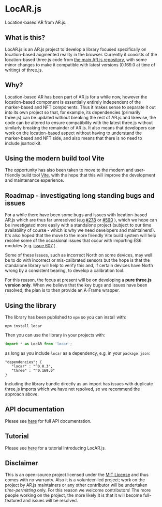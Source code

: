 # LocAR.js

Location-based AR from AR.js.

## What is this?

LocAR.js is an AR.js project to develop a library focused specifically on location-based augmented reality in the browser. Currently it consists of the location-based three.js code from [the main AR.js repository](https://github.com/AR-js-org/AR.js), with some minor changes to make it compatible with latest versions (0.169.0 at time of writing) of three.js.

## Why?

Location-based AR has been part of AR.js for a while now, however the location-based component is essentially entirely independent of the marker-based and NFT components. Thus it makes sense to separate it out into its own project so that, for example, its dependencies (primarily three.js) can be updated without breaking the rest of AR.js and likewise, the code can be altered to ensure compatibility with the latest three.js without similarly breaking the remainder of AR.js. It also means that developers can work on the location-based aspect without having to understand the marker-based and NFT side, and also means that there is no need to include jsartoolkit.

## Using the modern build tool Vite

The opportunity has also been taken to move to the modern and user-friendly build tool [Vite](https://vitejs.dev), with the hope that this will improve the development and maintenance experience.

## Roadmap - investigating long standing bugs and issues

For a while there have been some bugs and issues with location-based AR.js which are thus far unresolved (e.g [#278](https://github.com/AR-js-org/AR.js/issues/278) or [#590](https://github.com/AR-js-org/AR.js/issues/590) ), which we hope can be investigated more easily with a standalone project (subject to our time availability of course - which is why we need developers and maintainers!). It's also hoped that the move to the more friendly Vite build system will help resolve some of the occasional issues that occur with importing ES6 modules (e.g. [issue 607](https://github.com/AR-js-org/AR.js/issues/607) ).

Some of these issues, such as incorrect North on some devices, may well be to do with incorrect or mis-calibrated sensors but the hope is that the standalone library will help to verify this and, if certain devices have North wrong by a consistent bearing, to develop a calibration tool.

For this reason, the focus at present will be on developing a **pure three.js version only**. When we believe that the key bugs and issues have been resolved, the plan is to then provide an A-Frame wrapper.

## Using the library

The library has been published to `npm` so you can install with:
```
npm install locar
```

Then you can use the library in your projects with:

```javascript
import * as LocAR from 'locar';
```

as long as you include `locar` as a dependency, e.g. in your `package.json`:
```
"dependencies": {
   "locar" : "^0.0.3",
   "three" : "^0.169.0"
}
```

Including the library bundle directly as an import has issues with duplicate three.js imports which we have not resolved, so we recommend the approach above.

## API documentation

Please see [here](https://ar-js-org.github.io/locar.js/api) for full API documentation.

## Tutorial

Please see [here](https://github.com/AR-js-org/locar.js/blob/master/docs/tutorial/index.md) for a tutorial introducing LocAR.js.

## Disclaimer

This is an open-source project licensed under the [MIT License](LICENSE) and thus comes with no warranty. Also it is a volunteer-led project; work on the project by AR.js maintainers or any other contributor will be undertaken *time-permitting* only. For this reason we welcome contributors! The more people working on the project, the more likely it is that it will become full-featured and issues will be resolved.
